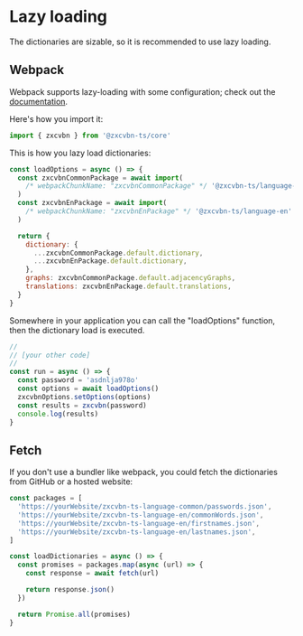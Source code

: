 # Lazy loading

The dictionaries are sizable, so it is recommended to use lazy loading.

## Webpack

Webpack supports lazy-loading with some configuration; check out the [documentation](https://webpack.js.org/guides/lazy-loading/).

Here's how you import it:

```js
import { zxcvbn } from '@zxcvbn-ts/core'
```

This is how you lazy load dictionaries:

```js
const loadOptions = async () => {
  const zxcvbnCommonPackage = await import(
    /* webpackChunkName: "zxcvbnCommonPackage" */ '@zxcvbn-ts/language-common'
  )
  const zxcvbnEnPackage = await import(
    /* webpackChunkName: "zxcvbnEnPackage" */ '@zxcvbn-ts/language-en'
  )

  return {
    dictionary: {
      ...zxcvbnCommonPackage.default.dictionary,
      ...zxcvbnEnPackage.default.dictionary,
    },
    graphs: zxcvbnCommonPackage.default.adjacencyGraphs,
    translations: zxcvbnEnPackage.default.translations,
  }
}
```

Somewhere in your application you can call the "loadOptions" function, then the dictionary load is executed.

```js
//
// [your other code]
//
const run = async () => {
  const password = 'asdnlja978o'
  const options = await loadOptions()
  zxcvbnOptions.setOptions(options)
  const results = zxcvbn(password)
  console.log(results)
}
```

## Fetch

If you don't use a bundler like webpack, you could fetch the dictionaries from GitHub or a hosted website:

```js
const packages = [
  'https://yourWebsite/zxcvbn-ts-language-common/passwords.json',
  'https://yourWebsite/zxcvbn-ts-language-en/commonWords.json',
  'https://yourWebsite/zxcvbn-ts-language-en/firstnames.json',
  'https://yourWebsite/zxcvbn-ts-language-en/lastnames.json',
]

const loadDictionaries = async () => {
  const promises = packages.map(async (url) => {
    const response = await fetch(url)

    return response.json()
  })

  return Promise.all(promises)
}
```
